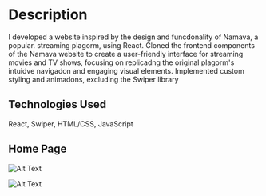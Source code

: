 # Description

I developed a website inspired by the design and funcdonality of Namava, a popular.
streaming plagorm, using React. Cloned the frontend components of the Namava website to create a user-friendly interface for streaming movies and TV shows, focusing on replicadng the original plagorm's intuidve navigadon and engaging visual elements. Implemented custom styling and animadons, excluding the Swiper library

## Technologies Used

React, Swiper, HTML/CSS, JavaScript


## Home Page

![Alt Text](https://raw.githubusercontent.com/farzamababafi/namavaClone/HomePage.png)

![Alt Text](https://raw.githubusercontent.com/farzamababafi/namavaClone/Footer.png)

